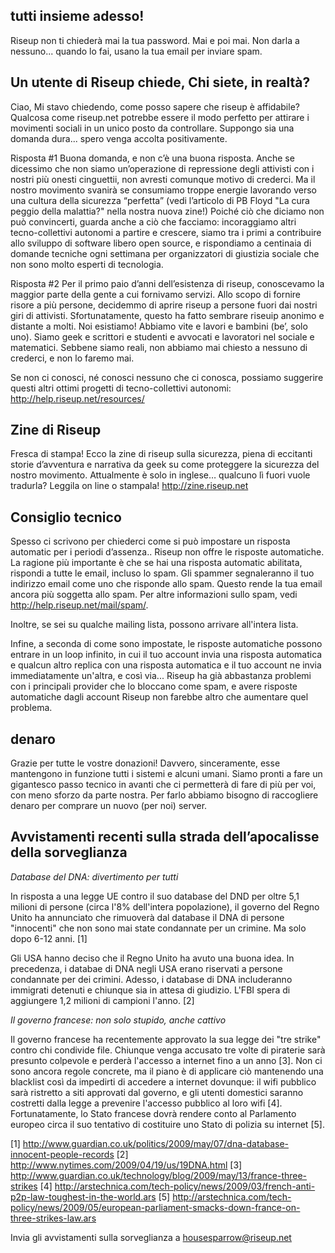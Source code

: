 ## tutti insieme adesso!

Riseup non ti chiederà mai la tua password. Mai e poi mai. Non darla a
nessuno... quando lo fai, usano la tua email per inviare spam.


## Un utente di Riseup chiede, Chi siete, in realtà?

Ciao,
Mi stavo chiedendo, come posso sapere che riseup è affidabile? Qualcosa
come riseup.net potrebbe essere il modo perfetto per attirare i
movimenti sociali in un unico posto da controllare. Suppongo sia una
domanda dura... spero venga accolta positivamente.

Risposta #1
Buona domanda, e non c’è una buona risposta.  Anche se dicessimo che non
siamo un’operazione di repressione degli attivisti con i nostri più
onesti cinguettii, non avresti comunque motivo di crederci.  Ma il
nostro movimento svanirà se consumiamo troppe energie lavorando verso
una cultura della sicurezza “perfetta”  (vedi l’articolo di PB Floyd "La
cura peggio della malattia?" nella nostra nuova zine!) Poiché ciò che
diciamo non può convincerti, guarda anche a ciò che facciamo:
incoraggiamo altri tecno-collettivi autonomi a partire e crescere, siamo
tra i primi a contribuire allo sviluppo di software libero open source,
e rispondiamo a centinaia di domande tecniche ogni settimana per
organizzatori di giustizia sociale che non sono molto esperti di tecnologia.

Risposta #2
Per il primo paio d’anni dell’esistenza di riseup, conoscevamo la
maggior parte della gente a cui fornivamo servizi. Allo scopo di fornire
risore a più persone, decidemmo di aprire riseup a persone fuori dai
nostri giri di attivisti. Sfortunatamente, questo ha fatto sembrare
riseuip anonimo e distante a molti. Noi esistiamo! Abbiamo vite e lavori
e bambini (be’, solo uno). Siamo geek e scrittori e studenti e avvocati
e lavoratori nel sociale e matematici. Sebbene siamo reali, non abbiamo
mai chiesto a nessuno di crederci, e non lo faremo mai.

Se non ci conosci, né conosci nessuno che ci conosca, possiamo suggerire
questi altri ottimi progetti di tecno-collettivi autonomi:
http://help.riseup.net/resources/


## Zine di Riseup

Fresca di stampa! Ecco la zine di riseup sulla sicurezza, piena di
eccitanti storie d’avventura e narrativa da geek su come proteggere la
sicurezza del nostro movimento. Attualmente è solo in inglese… qualcuno
lì fuori vuole tradurla? Leggila on line o stampala! http://zine.riseup.net


## Consiglio tecnico

Spesso ci scrivono per chiederci come si può impostare un risposta
automatic per i periodi d’assenza.. Riseup non offre le risposte
automatiche. La ragione più importante è che se hai una risposta
automatic abilitata, rispondi a tutte le email, incluso lo spam. Gli
spammer segnaleranno il tuo indirizzo email come uno che risponde allo
spam. Questo rende la tua email ancora più soggetta allo spam. Per altre
informazioni sullo spam, vedi http://help.riseup.net/mail/spam/.

Inoltre, se sei su qualche mailing lista, possono arrivare all'intera
lista.

Infine, a seconda di come sono impostate, le risposte automatiche
possono entrare in un loop infinito, in cui il tuo account invia una
risposta automatica e qualcun altro replica con una risposta automatica
e il tuo account ne invia immediatamente un'altra, e così via... Riseup
ha già abbastanza problemi con i principali provider che lo bloccano
come spam, e avere risposte automatiche dagli account Riseup non farebbe
altro che aumentare quel problema.


## denaro

Grazie per tutte le vostre donazioni! Davvero, sinceramente, esse
mantengono in funzione tutti i sistemi e alcuni umani. Siamo pronti a
fare un gigantesco passo tecnico in avanti che ci permetterà di fare di
più per voi, con meno sforzo da parte nostra. Per farlo abbiamo bisogno
di raccogliere denaro per comprare un nuovo (per noi) server.


## Avvistamenti recenti sulla strada dell’apocalisse della sorveglianza

*Database del DNA: divertimento per tutti*

In risposta a una legge UE contro il suo database del DND per oltre 5,1
milioni di persone (circa l'8% dell'intera popolazione), il governo del
Regno Unito ha annunciato che rimuoverà dal database il DNA di persone
"innocenti" che non sono mai state condannate per un crimine. Ma solo
dopo 6-12 anni. [1]

Gli USA hanno deciso che il Regno Unito ha avuto una buona idea. In
precedenza, i databae di DNA negli USA erano riservati a persone
condannate per dei crimini. Adesso, i database di DNA includeranno
immigrati detenuti e chiunque sia in attesa di giudizio. L'FBI spera di
aggiungere 1,2 milioni di campioni l'anno. [2]

*Il governo francese: non solo stupido, anche cattivo*

Il governo francese ha recentemente approvato la sua legge dei "tre
strike" contro chi condivide file. Chiunque venga accusato tre volte di
piraterie sarà presunto colpevole e perderà l'accesso a internet fino a
un anno [3]. Non ci sono ancora regole concrete, ma il piano è di
applicare ciò mantenendo una blacklist così da impedirti di accedere a
internet dovunque: il wifi pubblico sarà ristretto a siti approvati dal
governo, e gli utenti domestici saranno costretti dalla legge a
prevenire l'accesso pubblico al loro wifi [4]. Fortunatamente, lo Stato
francese dovrà rendere conto al Parlamento europeo circa il suo
tentativo di costituire uno Stato di polizia su internet [5].

[1]
http://www.guardian.co.uk/politics/2009/may/07/dna-database-innocent-people-records
[2] http://www.nytimes.com/2009/04/19/us/19DNA.html
[3]
http://www.guardian.co.uk/technology/blog/2009/may/13/france-three-strikes
[4]
http://arstechnica.com/tech-policy/news/2009/03/french-anti-p2p-law-toughest-in-the-world.ars
[5]
http://arstechnica.com/tech-policy/news/2009/05/european-parliament-smacks-down-france-on-three-strikes-law.ars

Invia gli avvistamenti sulla sorveglianza a housesparrow@riseup.net
